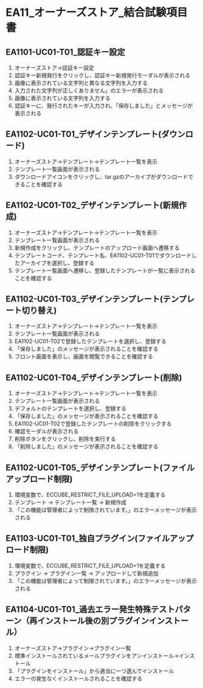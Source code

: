 # EA11_オーナーズストア_結合試験項目書

## EA1101-UC01-T01_認証キー設定

1. オーナーズストア→認証キー設定
1. 認証キー新規発行をクリックし、認証キー新規発行モーダルが表示される
1. 画像に表示されている文字列と異なる文字列を入力する
1. 入力された文字列が正しくありません」のエラーが表示される
1. 画像に表示されている文字列を入力する
1. 認証キーに、発行されたキーが入力され、「保存しました」とメッセージが表示される

## EA1102-UC01-T01_デザインテンプレート(ダウンロード)

1. オーナーズストア→テンプレート→テンプレート一覧を表示
1. テンプレート一覧画面が表示される
1. ダウンロードアイコンをクリックし、tar.gzのアーカイブがダウンロードできることを確認する

## EA1102-UC01-T02_デザインテンプレート(新規作成)

1. オーナーズストア→テンプレート→テンプレート一覧を表示
1. テンプレート一覧画面が表示される
1. 新規作成をクリックし、テンプレートのアップロード画面へ遷移する
1. テンプレートコード、テンプレート名、EA1102-UC01-T01でダウンロードしたアーカイブを選択し、登録する
1. テンプレート一覧画面へ遷移し、登録したテンプレートが一覧に表示されることを確認する

## EA1102-UC01-T03_デザインテンプレート(テンプレート切り替え)

1. オーナーズストア→テンプレート→テンプレート一覧を表示
1. テンプレート一覧画面が表示される
1. EA1102-UC01-T02で登録したテンプレートを選択し、登録する
1. 「保存しました」のメッセージが表示されることを確認する
1. フロント画面を表示し、画面を閲覧できることを確認する

## EA1102-UC01-T04_デザインテンプレート(削除)

1. オーナーズストア→テンプレート→テンプレート一覧を表示
1. テンプレート一覧画面が表示される
1. デフォルトのテンプレートを選択し、登録する
1. 「保存しました」のメッセージが表示されることを確認する
1. EA1102-UC01-T02で登録したテンプレートの削除をクリックする
1. 確認モーダルが表示される
1. 削除ボタンをクリックし、削除を実行する
1. 「削除しました」のメッセージが表示されることを確認する

## EA1102-UC01-T05_デザインテンプレート(ファイルアップロード制限)

1. 環境変数で、ECCUBE_RESTRICT_FILE_UPLOAD=1を定義する
1. テンプレート → テンプレート一覧 → 新規作成
1. 「この機能は管理者によって制限されています。」のエラーメッセージが表示される

## EA1103-UC01-T01_独自プラグイン(ファイルアップロード制限)

1. 環境変数で、ECCUBE_RESTRICT_FILE_UPLOAD=1を定義する
1. プラグイン → プラグイン一覧 → アップロードして新規追加
1. 「この機能は管理者によって制限されています。」のエラーメッセージが表示される

## EA1104-UC01-T01_過去エラー発生特殊テストパターン（再インストール後の別プラグインインストール）

1. オーナーズストア→プラグイン→プラグイン一覧
1. 標準インストールされているメールプラグインをアンインストール→インストール
1. 「プラグインをインストール」から適当に一つ選んでインストール
1. エラーの発生なくインストールされることを確認する
